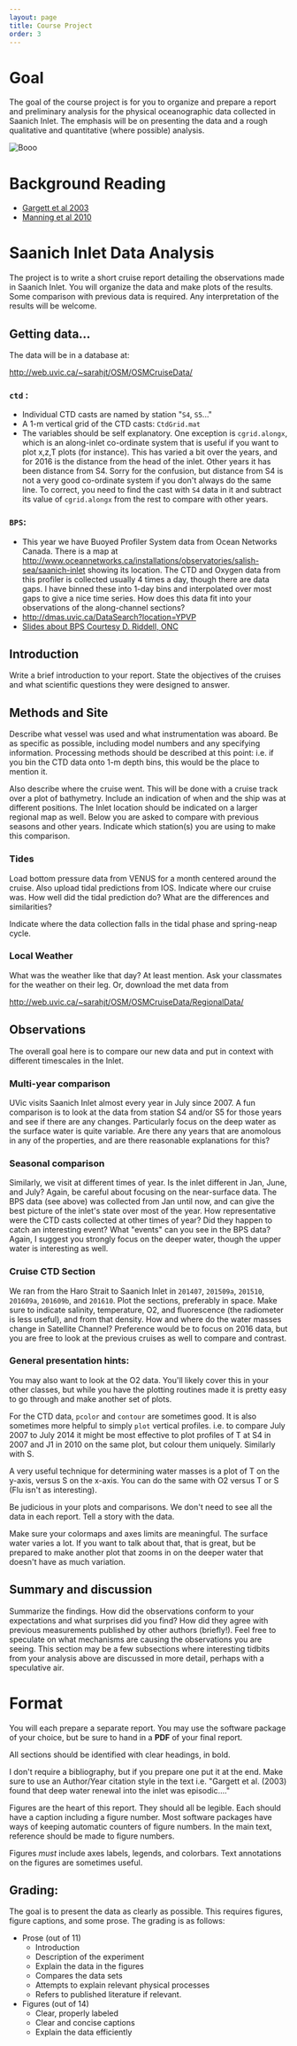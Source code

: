 ```yaml
---
layout: page
title: Course Project
order: 3
---
```


# Goal

The goal of the course project is for you to organize and prepare a
report and preliminary analysis for the physical oceanographic data
collected in Saanich Inlet.  The emphasis will be on presenting the
data and a rough qualitative and quantitative (where possible)
analysis.

![Booo](../figs/bow.jpg)

# Background Reading

  - [Gargett et al 2003](../Readings/GargettEtAl03.pdf)
  - [Manning et al 2010](../Readings/ManningEtAl10.pdf)

# Saanich Inlet Data Analysis

The project is to write a short cruise report detailing the
observations made in Saanich Inlet.  You will organize the data and
make plots of the results.  Some comparison with previous data is
required.  Any interpretation of the results will be welcome.   

## Getting data...

The data will be in a database at:

<http://web.uvic.ca/~sarahjt/OSM/OSMCruiseData/>


### `ctd` :
   - Individual CTD casts are named by station "`S4`, `S5`..."
  - A 1-m vertical grid of the CTD casts: `CtdGrid.mat`
  - The variables should be self explanatory. One exception is `cgrid.alongx`, which is an along-inlet co-ordinate system that is useful if you want to plot x,z,T plots (for instance).  This has varied a bit over the years, and for 2016 is the distance from the head of the inlet.  Other years it has been distance from S4.  Sorry for the confusion, but distance from S4 is not a very good co-ordinate system if you don't always do the same line.  To correct, you need to find the cast with `S4` data in it and subtract its value of `cgrid.alongx` from the rest to compare with other years.  

### `BPS`:
   - This year we have Buoyed Profiler System data from Ocean Networks Canada.  There is a map at <http://www.oceannetworks.ca/installations/observatories/salish-sea/saanich-inlet> showing its location.  The CTD and Oxygen data from this profiler is collected usually 4 times a day, though there are data gaps.  I have binned these into 1-day bins and interpolated over most gaps to give a nice time series.  How does this data fit into your observations of the along-channel sections?  
  - <http://dmas.uvic.ca/DataSearch?location=YPVP>
  - [Slides about BPS Courtesy D. Riddell, ONC](../Readings/EOS311_Nov2016.pdf)

## Introduction

Write a brief introduction to your report. State the objectives of the
cruises and what scientific questions they were designed to answer.  

## Methods and Site

Describe what vessel was used and what instrumentation was aboard.  Be
as specific as possible, including model numbers and any specifying
information.  Processing methods should be described at this point:
i.e. if you bin the CTD data onto 1-m depth bins, this would be the
place to mention it.

Also describe where the cruise went.  This will be done with a cruise
track over a plot of bathymetry.  Include an indication of when and
the ship was at different positions.  The Inlet location should be
indicated on a larger regional map as well.  Below you are asked to
compare with previous seasons and other years.  Indicate which
station(s) you are using to make this comparison.  

### Tides

Load bottom pressure data from VENUS for a month centered around the
cruise.  Also upload tidal predictions from IOS.  Indicate where our
cruise was.  How well did the tidal prediction do?  What are the
differences and similarities?

Indicate where the data collection falls in the tidal phase and spring-neap cycle.  

### Local Weather

What was the weather like that day?  At least mention. Ask your
classmates for the weather on their leg.  Or, download the met data
from

<http://web.uvic.ca/~sarahjt/OSM/OSMCruiseData/RegionalData/>


## Observations

The overall goal here is to compare our new data and put in context with different timescales in the Inlet.  

### Multi-year comparison

UVic visits Saanich Inlet almost every year in July since 2007.  A fun comparison is to look at the data from station S4 and/or S5 for those years and see if there are any changes.  Particularly focus on the deep water as the surface water is quite variable.  Are there any years that are anomolous in any of the properties, and are there reasonable explanations for this?


### Seasonal comparison

Similarly, we visit at different times of year.  Is the inlet different in Jan, June, and July?   Again, be careful about focusing on the near-surface data.  The BPS data (see above) was collected from Jan until now, and can give the best picture of the inlet's state over most of the year.  How representative were the CTD casts collected at other times of year?  Did they happen to catch an interesting event?  What "events" can you see in the BPS data?  Again, I suggest you strongly focus on the deeper water, though the upper water is interesting as well.


### Cruise CTD Section

We ran from the Haro Strait to Saanich Inlet in `201407`, `201509a`, `201510`, `201609a`, `201609b`, and `201610`.  Plot the sections, preferably in space.  Make sure to indicate salinity, temperature, O2, and fluorescence (the radiometer is less useful), and from that density.  How and where do the water masses change in Satellite Channel?  Preference would be to focus on 2016 data, but you are free to look at the previous cruises as well to compare and contrast.

### General presentation hints:

You may also want to look at the O2 data.  You'll likely cover this in
your other classes, but while you have the plotting routines made it
is pretty easy to go through and make another set of plots.  

For the CTD data, `pcolor` and `contour` are sometimes good.  It is also
sometimes more helpful to simply `plot` vertical profiles. i.e. to
compare July 2007 to July 2014 it might be most effective to plot
profiles of T at S4 in 2007 and J1 in 2010 on the same plot, but
colour them uniquely.  Similarly with S.  

A very useful technique for
determining water masses is a plot of T on the y-axis, versus S on the
x-axis.  You can do the same with O2 versus T or S (Flu isn't as interesting).  

Be judicious in your plots and comparisons.  We don't need to see
all the data in each report.  Tell a story with the data.

Make sure your colormaps and axes limits are meaningful.  The surface water varies a lot.  If you want to talk about that, that is great, but be prepared to make another plot that zooms in on the deeper water that doesn't have as much variation.  

## Summary and discussion

Summarize the findings.  How did the observations conform to your
expectations and what surprises did you find?  How did they agree with
previous measurements published by other authors (briefly!). Feel free
to speculate on what mechanisms are causing the observations you are
seeing.  This section may be a few subsections where interesting
tidbits from your analysis above are discussed in more detail, perhaps
with a speculative air.

# Format

You will each prepare a separate report.  You may use the software
package of your choice, but be sure to hand in a **PDF** of your final
report.

All sections should be identified with clear headings, in bold.  

I don't require a bibliography, but if you prepare one put it at the
end.  Make sure to use an Author/Year citation style in the text
i.e. "Gargett et al. (2003) found that deep water renewal into the
inlet was episodic...."

Figures are the heart of this report.  They should all be legible.
Each should have a caption including a figure number.  Most software
packages have ways of keeping automatic counters of figure numbers.
In the main text, reference should be made to figure numbers.

Figures *must* include axes labels, legends, and colorbars.  Text
annotations on the figures are sometimes useful.  

## Grading:

The goal is to present the data as clearly as possible.  This requires
figures, figure captions, and some prose.  The grading is as follows:

  - Prose (out of 11)
    - Introduction
    - Description of the experiment
    - Explain the data in the figures
    - Compares the data sets
    - Attempts to explain relevant physical processes
    - Refers to published literature if relevant.  
  - Figures (out of 14)
    - Clear, properly labeled
    - Clear and concise captions
    - Explain the data efficiently
